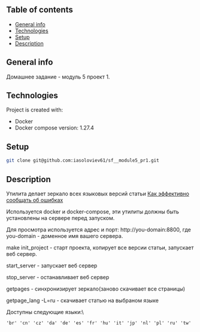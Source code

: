 ## Table of contents
* [General info](#general-info)
* [Technologies](#technologies)
* [Setup](#setup)
* [Description](#description)

## General info
Домашнее задание - модуль 5 проект 1.

## Technologies
Project is created with:
* Docker
* Docker compose version: 1.27.4

## Setup

```bash
git clone git@github.com:iasoloviev61/sf__module5_pr1.git
```

## Description

Утилита делает зеркало всех языковых версий статьи  [Как эффективно сообщать об ошибках](https://www.chiark.greenend.org.uk/~sgtatham/bugs.html)

Используется docker и docker-compose, эти утилиты должны быть установлены на сервере перед запуском.

Для просмотра используется адрес и порт: http://you-domain:8800, где you-domain - доменное имя вашего сервера.

make init_project - старт проекта, копирует все версии статьи, запускает веб сервер.

start_server - запускает веб сервер

stop_server - останавливает веб сервер

getpages - синхронизирует зеркало(заново скачивает все страницы)

getpage_lang -L=ru - скачивает статью на выбраном языке

Доступны следующие языки:\\
```
'br' 'cn' 'cz' 'da' 'de' 'es' 'fr' 'hu' 'it' 'jp' 'nl' 'pl' 'ru' 'tw'
```
